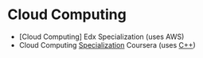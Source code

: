 # Cloud Computing

* [Cloud Computing] Edx Specialization (uses AWS)
* Cloud Computing [Specialization](https://www.coursera.org/specializations/cloud-computing) Coursera (uses [C++](https://github.com/adhikariaman01/BookmarkSiteList/tree/master/MyBookmarkedLink/C-plus-plus))
